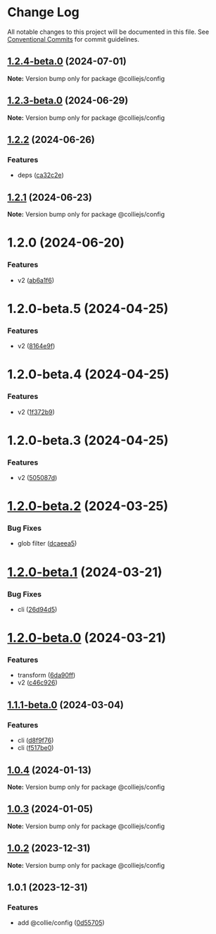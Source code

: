 # Change Log

All notable changes to this project will be documented in this file. See [Conventional Commits](https://conventionalcommits.org) for commit guidelines.

## [1.2.4-beta.0](https://github.com/colliejs/colliejs/compare/@colliejs/config@1.2.3-beta.0...@colliejs/config@1.2.4-beta.0) (2024-07-01)

**Note:** Version bump only for package @colliejs/config

## [1.2.3-beta.0](https://github.com/colliejs/colliejs/compare/@colliejs/config@1.2.2...@colliejs/config@1.2.3-beta.0) (2024-06-29)

**Note:** Version bump only for package @colliejs/config

## [1.2.2](https://github.com/colliejs/colliejs/compare/@colliejs/config@1.2.1...@colliejs/config@1.2.2) (2024-06-26)

### Features

- deps ([ca32c2e](https://github.com/colliejs/colliejs/commit/ca32c2eb1c02ecbd0c532b73a5833abf207e7d05))

## [1.2.1](https://github.com/colliejs/colliejs/compare/@colliejs/config@1.2.0...@colliejs/config@1.2.1) (2024-06-23)

**Note:** Version bump only for package @colliejs/config

# 1.2.0 (2024-06-20)

### Features

- v2 ([ab6a1f6](https://github.com/colliejs/colliejs/commit/ab6a1f6aeaee1310cfbfd838ba3354fd64fe035e))

# 1.2.0-beta.5 (2024-04-25)

### Features

- v2 ([8164e9f](https://github.com/colliejs/colliejs/commit/8164e9fcaba5bb8786fb9172e4f9e7a8178ba2f6))

# 1.2.0-beta.4 (2024-04-25)

### Features

- v2 ([1f372b9](https://github.com/colliejs/colliejs/commit/1f372b9b9c55a33893a0743aef1e4c24488657aa))

# 1.2.0-beta.3 (2024-04-25)

### Features

- v2 ([505087d](https://github.com/colliejs/colliejs/commit/505087da313647eab7bafe72b571c5d6f0df34e1))

# [1.2.0-beta.2](https://github.com/colliejs/colliejs/compare/@colliejs/config@1.2.0-beta.1...@colliejs/config@1.2.0-beta.2) (2024-03-25)

### Bug Fixes

- glob filter ([dcaeea5](https://github.com/colliejs/colliejs/commit/dcaeea5e9d25b7a97278f3e735df0aa417d2991e))

# [1.2.0-beta.1](https://github.com/colliejs/colliejs/compare/@colliejs/config@1.2.0-beta.0...@colliejs/config@1.2.0-beta.1) (2024-03-21)

### Bug Fixes

- cli ([26d94d5](https://github.com/colliejs/colliejs/commit/26d94d5f097fc019696f26675f43c993d3457170))

# [1.2.0-beta.0](https://github.com/colliejs/colliejs/compare/@colliejs/config@1.1.1-beta.0...@colliejs/config@1.2.0-beta.0) (2024-03-21)

### Features

- transform ([6da90ff](https://github.com/colliejs/colliejs/commit/6da90ffbb670ce63283e057271043c9acd680f7b))
- v2 ([c46c926](https://github.com/colliejs/colliejs/commit/c46c92691f6b4a46c10274d400c061990a5475a9))

## [1.1.1-beta.0](https://github.com/colliejs/colliejs/compare/@colliejs/config@1.0.4...@colliejs/config@1.1.1-beta.0) (2024-03-04)

### Features

- cli ([d8f9f76](https://github.com/colliejs/colliejs/commit/d8f9f76d9c0c62710efef9d15cf17ac010f0410b))
- cli ([f517be0](https://github.com/colliejs/colliejs/commit/f517be0075bb9c8ec8381877cabe7b3e4e87cce6))

## [1.0.4](https://github.com/colliejs/colliejs/compare/@colliejs/config@1.0.3...@colliejs/config@1.0.4) (2024-01-13)

**Note:** Version bump only for package @colliejs/config

## [1.0.3](https://github.com/colliejs/colliejs/compare/@colliejs/config@1.0.2...@colliejs/config@1.0.3) (2024-01-05)

**Note:** Version bump only for package @colliejs/config

## [1.0.2](https://github.com/colliejs/colliejs/compare/@colliejs/config@1.0.1...@colliejs/config@1.0.2) (2023-12-31)

**Note:** Version bump only for package @colliejs/config

## 1.0.1 (2023-12-31)

### Features

- add @collie/config ([0d55705](https://github.com/colliejs/colliejs/commit/0d557053167164c4481fd576ab585bc68de29cab))
